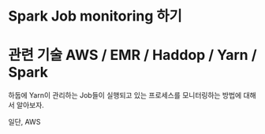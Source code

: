 # Spark Job monitoring 하기
# 관련 기술 AWS / EMR / Haddop / Yarn / Spark

하둡에 Yarn이 관리하는 Job들이 실행되고 있는 프로세스를 모니터링하는 방법에 대해서 알아보자.

일단, AWS